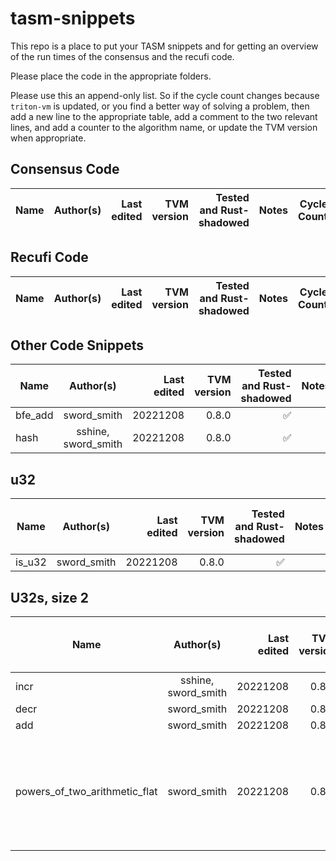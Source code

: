 # tasm-snippets

This repo is a place to put your TASM snippets and for getting an overview of the run times of the consensus and the recufi code.

Please place the code in the appropriate folders.

Please use this an append-only list. So if the cycle count changes because `triton-vm` is updated, or you find a better way of solving a problem,
then add a new line to the appropriate table, add a comment to the two relevant lines, and add a counter to the algorithm name, or update the
TVM version when appropriate.

## Consensus Code
| Name | Author(s) | Last edited | TVM version | Tested and Rust-shadowed | Notes | Cycle Count |
| ---- | :-------: | ----------: | ----------: | -----------------------: | :---: | ----------: |

## Recufi Code
| Name | Author(s) | Last edited | TVM version | Tested and Rust-shadowed | Notes | Cycle Count |
| ---- | :-------: | ----------: | ----------: | -----------------------: | :---: | ----------: |

## Other Code Snippets
| Name    |      Author(s)      | Last edited | TVM version | Tested and Rust-shadowed | Notes | Cycle Count | Hash table height |
| ------- | :-----------------: | ----------: | ----------: | -----------------------: | :---: | ----------: | ----------------: |
| bfe_add |     sword_smith     |    20221208 |       0.8.0 |                        ✅ |       |           3 |                 0 |
| hash    | sshine, sword_smith |    20221208 |       0.8.0 |                        ✅ |       |           0 |                 9 |

## u32
| Name   |  Author(s)  | Last edited | TVM version | Tested and Rust-shadowed | Notes | Cycle Count common | Cycle Count worst-case | Hash table height |
| ------ | :---------: | ----------: | ----------: | -----------------------: | :---: | -----------------: | ---------------------: | ----------------: |
| is_u32 | sword_smith |    20221208 |       0.8.0 |                        ✅ |       |                 68 |                     68 |                 0 |

## U32s, size 2
| Name                          |      Author(s)      | Last edited | TVM version | Tested and Rust-shadowed |                                   Notes                                   | Cycle Count common | Cycle Count worst-case | Hash table height |
| ----------------------------- | :-----------------: | ----------: | ----------: | -----------------------: | :-----------------------------------------------------------------------: | -----------------: | ---------------------: | ----------------: |
| incr                          | sshine, sword_smith |    20221208 |       0.8.0 |                        ✅ |                                                                           |                  8 |                     20 |                 0 |
| decr                          |     sword_smith     |    20221208 |       0.8.0 |                        ✅ |                                                                           |                  8 |                     20 |                 0 |
| add                           |     sword_smith     |    20221208 |       0.8.0 |                        ✅ |                                                                           |                150 |                    158 |                 0 |
| powers_of_two_arithmetic_flat |     sword_smith     |    20221208 |       0.8.0 |                        ✅ | Adds 17 to cycle count for each increment of the exponent. Range: 11-1090 |                563 |                   1090 |                 0 |
